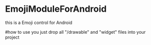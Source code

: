 # EmojiModuleForAndroid
 this is a Emoji control for Android
 
 #how to use
 you just drop all "/drawable" and "widget" files into your project
 
